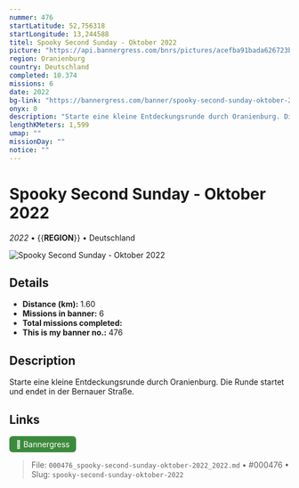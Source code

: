 ```yaml
---
nummer: 476
startLatitude: 52,756318
startLongitude: 13,244588
titel: Spooky Second Sunday - Oktober 2022
picture: "https://api.bannergress.com/bnrs/pictures/acefba91bada626723bc788acb785537"
region: Oranienburg
country: Deutschland
completed: 10.374
missions: 6
date: 2022
bg-link: "https://bannergress.com/banner/spooky-second-sunday-oktober-2022-b212"
onyx: 0
description: "Starte eine kleine Entdeckungsrunde durch Oranienburg. Die Runde startet und endet in der Bernauer Straße."
lengthKMeters: 1,599
umap: ""
missionDay: ""
notice: ""
---
```

# Spooky Second Sunday - Oktober 2022

*2022* • {{__REGION__}} • Deutschland

![Spooky Second Sunday - Oktober 2022](https://api.bannergress.com/bnrs/pictures/acefba91bada626723bc788acb785537)



## Details
- **Distance (km):** 1.60
- **Missions in banner:** 6
- **Total missions completed:** 
- **This is my banner no.:** 476



## Description
Starte eine kleine Entdeckungsrunde durch Oranienburg. Die Runde startet und endet in der Bernauer Straße.



## Links
<a href="https://bannergress.com/banner/spooky-second-sunday-oktober-2022-b212" target="_blank" style="display:inline-block;margin-right:8px;padding:6px 12px;background:#3c8b3c;color:#fff;text-decoration:none;border-radius:6px;">🔗 Bannergress</a>



> File: `000476_spooky-second-sunday-oktober-2022_2022.md` • #000476 • Slug: `spooky-second-sunday-oktober-2022`
